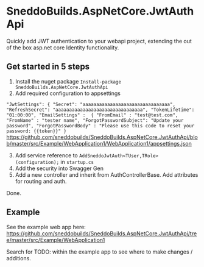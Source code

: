 # SneddoBuilds.AspNetCore.JwtAuthApi

Quickly add JWT authentication to your webapi project, extending the out of the box asp.net core Identity functionality.

## Get started in 5 steps

1. Install the nuget package
  `Install-package SneddoBuilds.AspNetCore.JwtAuthApi`
2. Add required configuration to appsettings

``"JwtSettings": {
    "Secret": "aaaaaaaaaaaaaaaaaaaaaaaaaaaaaaaa",
    "RefreshSecret": "aaaaaaaaaaaaaaaaaaaaaaaaaaaaaaaa",
    "TokenLifetime": "01:00:00",
    "EmailSettings" : 
    {
      "FromEmail" : "test@test.com",
      "FromName" : "tester name",
      "ForgotPasswordSubject": "Update your password",
      "ForgotPasswordBody" : "Please use this code to reset your password: {{token}}"
    }``
 https://github.com/sneddobuilds/SneddoBuilds.AspNetCore.JwtAuthApi/blob/master/src/Example/WebApplication1/WebApplication1/appsettings.json
    
3. Add service reference to `AddSneddoJwtAuth<TUser,TRole>(configuration);` in `startup.cs`
4. Add the security into Swagger Gen
5. Add a new controller and inherit from AuthControllerBase. Add attributes for routing and auth.

Done. 

## Example
See the example web app here: https://github.com/sneddobuilds/SneddoBuilds.AspNetCore.JwtAuthApi/tree/master/src/Example/WebApplication1

Search for TODO: within the example app to see where to make changes / additions.
